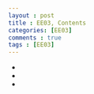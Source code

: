 ```yaml
---
layout : post
title : EE03, Contents
categories: [EE03]
comments : true
tags : [EE03]
---
```


- <a href='' class='jb-medium'></a>
- <a href='' class='jb-medium'></a>
- <a href='' class='jb-medium'></a>
